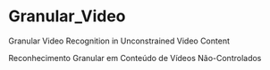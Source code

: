 # Granular_Video
Granular Video Recognition in Unconstrained Video Content <br>

Reconhecimento Granular em Conteúdo de Vídeos Não-Controlados
